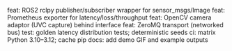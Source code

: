 feat: ROS2 rclpy publisher/subscriber wrapper for sensor_msgs/Image
feat: Prometheus exporter for latency/loss/throughput
feat: OpenCV camera adaptor (UVC capture) behind interface
feat: ZeroMQ transport (networked bus)
test: golden latency distribution tests; deterministic seeds
ci: matrix Python 3.10–3.12; cache pip
docs: add demo GIF and example outputs
